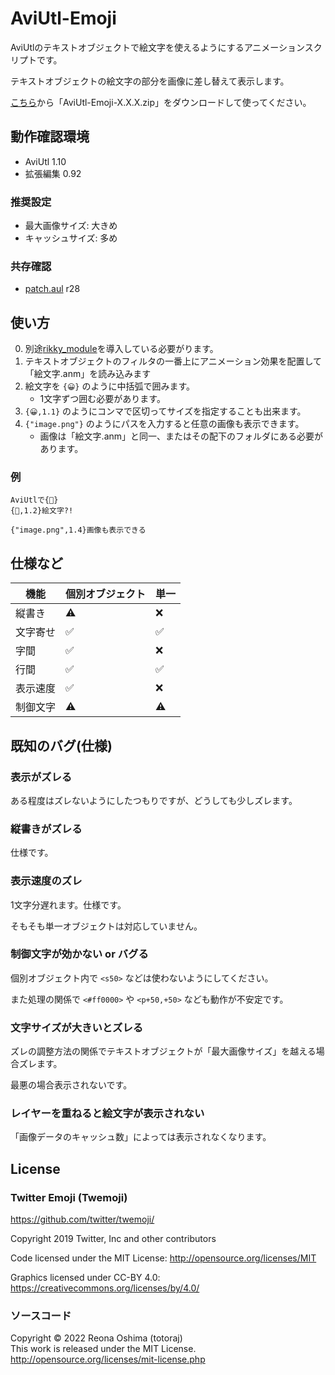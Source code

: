 
# AviUtl-Emoji

AviUtlのテキストオブジェクトで絵文字を使えるようにするアニメーションスクリプトです。

テキストオブジェクトの絵文字の部分を画像に差し替えて表示します。

[こちら](https://github.com/totoraj930/AviUtl-Emoji/releases/latest)から「AviUtl-Emoji-X.X.X.zip」をダウンロードして使ってください。

## 動作確認環境

- AviUtl 1.10
- 拡張編集 0.92

### 推奨設定

- 最大画像サイズ: 大きめ
- キャッシュサイズ: 多め

### 共存確認

- [patch.aul](https://github.com/ePi5131/patch.aul) r28


## 使い方

0. 別途[rikky_module](https://hazumurhythm.com/wev/amazon/?script=rikkymodulea2Z)を導入している必要がります。
1. テキストオブジェクトのフィルタの一番上にアニメーション効果を配置して「絵文字.anm」を読み込みます
2. 絵文字を `{😀}` のように中括弧で囲みます。
    - 1文字ずつ囲む必要があります。
3. `{😀,1.1}` のようにコンマで区切ってサイズを指定することも出来ます。
4. `{"image.png"}` のようにパスを入力すると任意の画像も表示できます。
    - 画像は「絵文字.anm」と同一、またはその配下のフォルダにある必要があります。

### 例

```
AviUtlで{🤔}
{🤩,1.2}絵文字?!

{"image.png",1.4}画像も表示できる
```


## 仕様など

| 機能 | 個別オブジェクト | 単一 |
| ---- | ---- | ---- |
|縦書き|⚠|❌|
|文字寄せ|✅|✅|
|字間|✅|❌|
|行間|✅|✅|
|表示速度|✅|❌|
|制御文字|⚠|⚠|

## 既知のバグ(仕様)

### 表示がズレる

ある程度はズレないようにしたつもりですが、どうしても少しズレます。

### 縦書きがズレる

仕様です。

### 表示速度のズレ

1文字分遅れます。仕様です。

そもそも単一オブジェクトは対応していません。

### 制御文字が効かない or バグる

個別オブジェクト内で `<s50>` などは使わないようにしてください。

また処理の関係で `<#ff0000>` や `<p+50,+50>` なども動作が不安定です。

### 文字サイズが大きいとズレる

ズレの調整方法の関係でテキストオブジェクトが「最大画像サイズ」を越える場合ズレます。

最悪の場合表示されないです。

### レイヤーを重ねると絵文字が表示されない

「画像データのキャッシュ数」によっては表示されなくなります。

## License

### Twitter Emoji (Twemoji)

<https://github.com/twitter/twemoji/>

Copyright 2019 Twitter, Inc and other contributors

Code licensed under the MIT License: <http://opensource.org/licenses/MIT>

Graphics licensed under CC-BY 4.0: <https://creativecommons.org/licenses/by/4.0/>

### ソースコード

Copyright &copy; 2022 Reona Oshima (totoraj)  
This work is released under the MIT License.  
<http://opensource.org/licenses/mit-license.php>